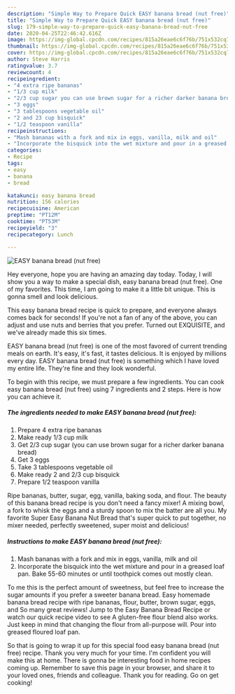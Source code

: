 ```yaml
---
description: "Simple Way to Prepare Quick EASY banana bread (nut free)"
title: "Simple Way to Prepare Quick EASY banana bread (nut free)"
slug: 179-simple-way-to-prepare-quick-easy-banana-bread-nut-free
date: 2020-04-25T22:46:42.616Z
image: https://img-global.cpcdn.com/recipes/815a26eae6c6f76b/751x532cq70/easy-banana-bread-nut-free-recipe-main-photo.jpg
thumbnail: https://img-global.cpcdn.com/recipes/815a26eae6c6f76b/751x532cq70/easy-banana-bread-nut-free-recipe-main-photo.jpg
cover: https://img-global.cpcdn.com/recipes/815a26eae6c6f76b/751x532cq70/easy-banana-bread-nut-free-recipe-main-photo.jpg
author: Steve Harris
ratingvalue: 3.7
reviewcount: 4
recipeingredient:
- "4 extra ripe bananas"
- "1/3 cup milk"
- "2/3 cup sugar you can use brown sugar for a richer darker banana bread"
- "3 eggs"
- "3 tablespoons vegetable oil"
- "2 and 23 cup bisquick"
- "1/2 teaspoon vanilla"
recipeinstructions:
- "Mash bananas with a fork and mix in eggs, vanilla, milk and oil"
- "Incorporate the bisquick into the wet mixture and pour in a greased loaf pan. Bake 55-60 minutes or until toothpick comes out mostly clean."
categories:
- Recipe
tags:
- easy
- banana
- bread

katakunci: easy banana bread 
nutrition: 156 calories
recipecuisine: American
preptime: "PT12M"
cooktime: "PT53M"
recipeyield: "3"
recipecategory: Lunch

---
```



![EASY banana bread (nut free)](https://img-global.cpcdn.com/recipes/815a26eae6c6f76b/751x532cq70/easy-banana-bread-nut-free-recipe-main-photo.jpg)

Hey everyone, hope you are having an amazing day today. Today, I will show you a way to make a special dish, easy banana bread (nut free). One of my favorites. This time, I am going to make it a little bit unique. This is gonna smell and look delicious.

This easy banana bread recipe is quick to prepare, and everyone always comes back for seconds! If you&#39;re not a fan of any of the above, you can adjust and use nuts and berries that you prefer. Turned out EXQUISITE, and we&#39;ve already made this six times.

EASY banana bread (nut free) is one of the most favored of current trending meals on earth. It's easy, it's fast, it tastes delicious. It is enjoyed by millions every day. EASY banana bread (nut free) is something which I have loved my entire life. They're fine and they look wonderful.


To begin with this recipe, we must prepare a few ingredients. You can cook easy banana bread (nut free) using 7 ingredients and 2 steps. Here is how you can achieve it.

<!--inarticleads1-->

##### The ingredients needed to make EASY banana bread (nut free):

1. Prepare 4 extra ripe bananas
1. Make ready 1/3 cup milk
1. Get 2/3 cup sugar (you can use brown sugar for a richer darker banana bread)
1. Get 3 eggs
1. Take 3 tablespoons vegetable oil
1. Make ready 2 and 2/3 cup bisquick
1. Prepare 1/2 teaspoon vanilla


Ripe bananas, butter, sugar, egg, vanilla, baking soda, and flour. The beauty of this banana bread recipe is you don&#39;t need a fancy mixer! A mixing bowl, a fork to whisk the eggs and a sturdy spoon to mix the batter are all you. My favorite Super Easy Banana Nut Bread that&#39;s super quick to put together, no mixer needed, perfectly sweetened, super moist and delicious! 

<!--inarticleads2-->

##### Instructions to make EASY banana bread (nut free):

1. Mash bananas with a fork and mix in eggs, vanilla, milk and oil
1. Incorporate the bisquick into the wet mixture and pour in a greased loaf pan. Bake 55-60 minutes or until toothpick comes out mostly clean.


To me this is the perfect amount of sweetness, but feel free to increase the sugar amounts if you prefer a sweeter banana bread. Easy homemade banana bread recipe with ripe bananas, flour, butter, brown sugar, eggs, and So many great reviews! Jump to the Easy Banana Bread Recipe or watch our quick recipe video to see A gluten-free flour blend also works. Just keep in mind that changing the flour from all-purpose will. Pour into greased floured loaf pan. 

So that is going to wrap it up for this special food easy banana bread (nut free) recipe. Thank you very much for your time. I'm confident you will make this at home. There is gonna be interesting food in home recipes coming up. Remember to save this page in your browser, and share it to your loved ones, friends and colleague. Thank you for reading. Go on get cooking!
